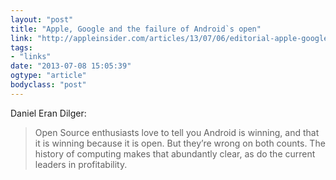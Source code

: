 ```yaml
---
layout: "post"
title: "Apple, Google and the failure of Android`s open"
link: "http://appleinsider.com/articles/13/07/06/editorial-apple-google-and-the-failure-of-open?utm_source=loopinsight.com&utm_medium=referral&utm_campaign=Feed"
tags: 
- "links"
date: "2013-07-08 15:05:39"
ogtype: "article"
bodyclass: "post"
---
```


Daniel Eran Dilger:

> Open Source enthusiasts love to tell you Android is winning, and that it is winning because it is open. But they’re wrong on both counts. The history of computing makes that abundantly clear, as do the current leaders in profitability.